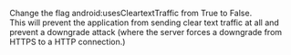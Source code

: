 Change the flag android:usesCleartextTraffic from True to False.  
This will prevent the application from sending clear text traffic at all and prevent a downgrade attack (where the server forces a downgrade from HTTPS to a HTTP connection.)
